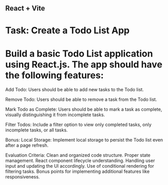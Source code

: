 ## React + Vite

# Task: Create a Todo List App

# Build a basic Todo List application using React.js. The app should have the following features:

Add Todo:
Users should be able to add new tasks to the Todo list.

Remove Todo:
Users should be able to remove a task from the Todo list.

Mark Todo as Complete:
Users should be able to mark a task as complete, visually distinguishing it from incomplete tasks.

Filter Todos:
Include a filter option to view only completed tasks, only incomplete tasks, or all tasks.

Bonus: Local Storage:
Implement local storage to persist the Todo list even after a page refresh.

Evaluation Criteria:
Clean and organized code structure.
Proper state management.
React component lifecycle understanding.
Handling user input and updating the UI accordingly.
Use of conditional rendering for filtering tasks.
Bonus points for implementing additional features like  responsiveness.


